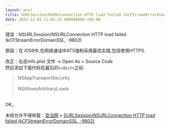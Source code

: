 ```yaml
---
layout: post
title: SURLSession/NSURLConnection HTTP load failed (kCFStreamErrorDomainSSL, -9802)
date: 2015-12-01 22:02:32.000000000 +08:00
---
```


错误：NSURLSession/NSURLConnection HTTP load failed (kCFStreamErrorDomainSSL, -9802)

原因：在 iOS9中,在网络通话中ATS强制采用最佳实践,包括使用HTTPS.

改正：右击Info.plist 文件 -> Open As > Source Code  
 然后添加下面代码在最后的`</dict>`之前:

> <key>NSAppTransportSecurity</key>  
>  <dict>  
>  <key>NSAllowsArbitraryLoads</key>  
>  <true/>  
>  </dict>

OK。

未经允许不得转载：[空洽网](http://kongqia.com) » [SURLSession/NSURLConnection HTTP load failed (kCFStreamErrorDomainSSL, -9802)](http://kongqia.com/33658.html)


